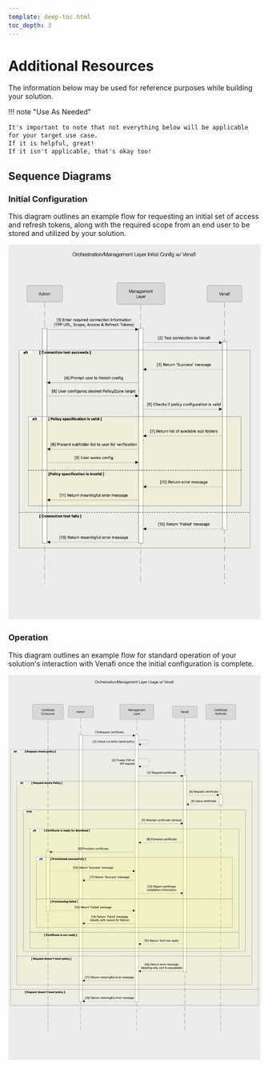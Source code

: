 ```yaml
---
template: deep-toc.html
toc_depth: 3
---
```


# Additional Resources

The information below may be used for reference purposes while building your solution.

!!! note "Use As Needed"

    It's important to note that not everything below will be applicable for your target use case.
    If it is helpful, great!
    If it isn't applicable, that's okay too!

## Sequence Diagrams

### Initial Configuration

This diagram outlines an example flow for requesting an initial set of access and refresh tokens, along with the required scope from an end user to be stored and utilized by your solution.

![Management Layer Initial Configuration](../../../assets/sequence-diagrams/ManagementLayer_InitialConfig-SequenceDiagram.png)

### Operation

This diagram outlines an example flow for standard operation of your solution's interaction with Venafi once the initial configuration is complete.

![Management Layer Initial Configuration](../../../assets/sequence-diagrams/ManagementLayer-SequenceDiagram.png)